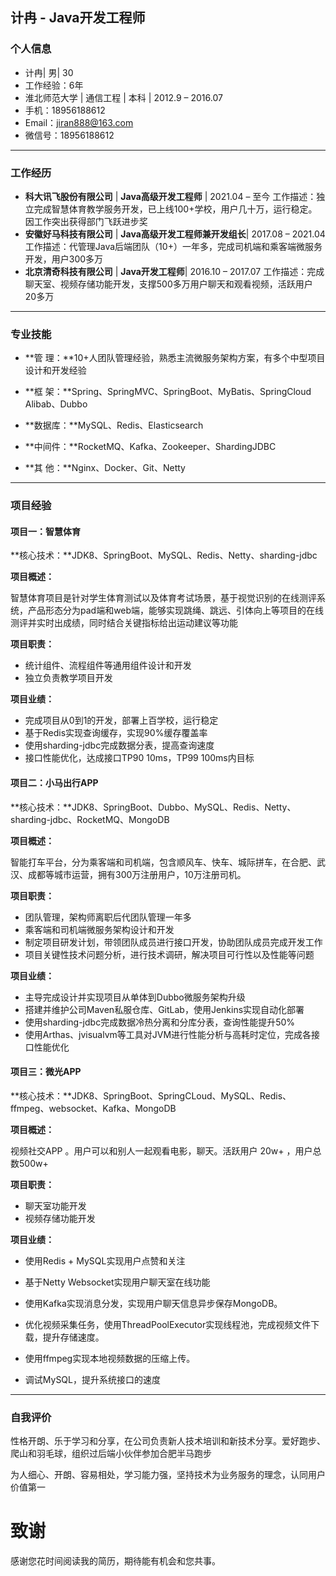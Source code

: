## 计冉 - Java开发工程师

### 个人信息

- 计冉| 男| 30
- 工作经验：6年
- 淮北师范大学 | 通信工程 | 本科 | 2012.9 – 2016.07
- 手机：18956188612
- Email：jiran888@163.com
- 微信号：18956188612

---

### 工作经历 

- **科大讯飞股份有限公司** | **Java高级开发工程师** | 2021.04 – 至今
  工作描述：独立完成智慧体育教学服务开发，已上线100+学校，用户几十万，运行稳定。因工作突出获得部门飞跃进步奖
- **安徽好马科技有限公司** | **Java高级开发工程师兼开发组长**| 2017.08 – 2021.04
  工作描述：代管理Java后端团队（10+）一年多，完成司机端和乘客端微服务开发，用户300多万
- **北京清奇科技有限公司** | **Java开发工程师**| 2016.10 – 2017.07
  工作描述：完成聊天室、视频存储功能开发，支撑500多万用户聊天和观看视频，活跃用户 20多万

---


### 专业技能

* **管    理：**10+人团队管理经验，熟悉主流微服务架构方案，有多个中型项目设计和开发经验

- **框    架：**Spring、SpringMVC、SpringBoot、MyBatis、SpringCloud Alibab、Dubbo

- **数据库：**MySQL、Redis、Elasticsearch

- **中间件：**RocketMQ、Kafka、Zookeeper、ShardingJDBC

- **其    他：**Nginx、Docker、Git、Netty

---

### 项目经验

#### 项目一：智慧体育

**核心技术：**JDK8、SpringBoot、MySQL、Redis、Netty、sharding-jdbc

**项目概述：**

智慧体育项目是针对学生体育测试以及体育考试场景，基于视觉识别的在线测评系统，产品形态分为pad端和web端，能够实现跳绳、跳远、引体向上等项目的在线测评并实时出成绩，同时结合关键指标给出运动建议等功能

**项目职责：**

- 统计组件、流程组件等通用组件设计和开发
- 独立负责教学项目开发

**项目业绩：**

- 完成项目从0到1的开发，部署上百学校，运行稳定
- 基于Redis实现查询缓存，实现90%缓存覆盖率
- 使用sharding-jdbc完成数据分表，提高查询速度
- 接口性能优化，达成接口TP90 10ms，TP99 100ms内目标

#### 项目二：小马出行APP

**核心技术：**JDK8、SpringBoot、Dubbo、MySQL、Redis、Netty、sharding-jdbc、RocketMQ、MongoDB

**项目概述：**

智能打车平台，分为乘客端和司机端，包含顺风车、快车、城际拼车，在合肥、武汉、成都等城市运营，拥有300万注册用户，10万注册司机。

**项目职责：**

- 团队管理，架构师离职后代团队管理一年多
- 乘客端和司机端微服务架构设计和开发
- 制定项目研发计划，带领团队成员进行接口开发，协助团队成员完成开发工作
- 项目关键性技术问题分析，进行技术调研，解决项目可行性以及性能等问题

**项目业绩：**

- 主导完成设计并实现项目从单体到Dubbo微服务架构升级
- 搭建并维护公司Maven私服仓库、GitLab，使用Jenkins实现自动化部署
- 使用sharding-jdbc完成数据冷热分离和分库分表，查询性能提升50%
- 使用Arthas、jvisualvm等工具对JVM进行性能分析与高耗时定位，完成各接口性能优化

#### 项目三：微光APP

**核心技术：**JDK8、SpringBoot、SpringCLoud、MySQL、Redis、ffmpeg、websocket、Kafka、MongoDB

**项目概述：**

视频社交APP 。用户可以和别人一起观看电影，聊天。活跃用户 20w+ ，用户总数500w+

**项目职责：**

- 聊天室功能开发
- 视频存储功能开发

**项目业绩：**

- 使用Redis + MySQL实现用户点赞和关注
- 基于Netty Websocket实现用户聊天室在线功能

- 使用Kafka实现消息分发，实现用户聊天信息异步保存MongoDB。

- 优化视频采集任务，使用ThreadPoolExecutor实现线程池，完成视频文件下载，提升存储速度。
- 使用ffmpeg实现本地视频数据的压缩上传。 
- 调试MySQL，提升系统接口的速度

------

### 自我评价

​        性格开朗、乐于学习和分享，在公司负责新人技术培训和新技术分享。爱好跑步、爬山和羽毛球，组织过后端小伙伴参加合肥半马跑步

​		为人细心、开朗、容易相处，学习能力强，坚持技术为业务服务的理念，认同用户价值第一

# 致谢

感谢您花时间阅读我的简历，期待能有机会和您共事。